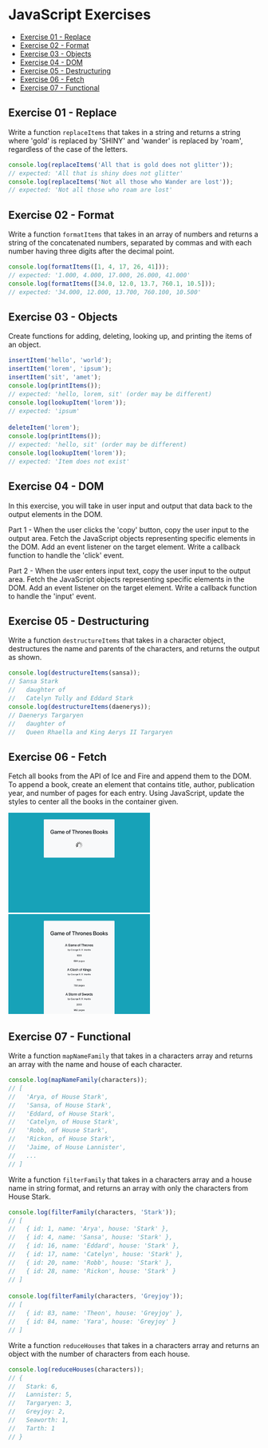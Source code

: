 # JavaScript Exercises

- [Exercise 01 - Replace](#ex01)
- [Exercise 02 - Format](#ex02)
- [Exercise 03 - Objects](#ex03)
- [Exercise 04 - DOM](#ex04)
- [Exercise 05 - Destructuring](#ex05)
- [Exercise 06 - Fetch](#ex06)
- [Exercise 07 - Functional](#ex07)

## <a id="ex01"></a> Exercise 01 - Replace

Write a function `replaceItems` that takes in a string and returns a string where 'gold' is replaced by 'SHINY' and 'wander' is replaced by 'roam', regardless of the case of the letters.

```javascript
console.log(replaceItems('All that is gold does not glitter'));
// expected: 'All that is shiny does not glitter'
console.log(replaceItems('Not all those who Wander are lost'));
// expected: 'Not all those who roam are lost'
```

## <a id="ex02"></a> Exercise 02 - Format

Write a function `formatItems` that takes in an array of numbers and returns a string of the concatenated numbers, separated by commas and with each number having three digits after the decimal point.

```javascript
console.log(formatItems([1, 4, 17, 26, 41]));
// expected: '1.000, 4.000, 17.000, 26.000, 41.000'
console.log(formatItems([34.0, 12.0, 13.7, 760.1, 10.5]));
// expected: '34.000, 12.000, 13.700, 760.100, 10.500'
```

## <a id="ex03"></a> Exercise 03 - Objects

Create functions for adding, deleting, looking up, and printing the items of an object.

```javascript
insertItem('hello', 'world');
insertItem('lorem', 'ipsum');
insertItem('sit', 'amet');
console.log(printItems());
// expected: 'hello, lorem, sit' (order may be different)
console.log(lookupItem('lorem'));
// expected: 'ipsum'

deleteItem('lorem');
console.log(printItems());
// expected: 'hello, sit' (order may be different)
console.log(lookupItem('lorem'));
// expected: 'Item does not exist'
```

## <a id="ex04"></a> Exercise 04 - DOM

In this exercise, you will take in user input and output that data back to the output elements in the DOM.

Part 1 - When the user clicks the 'copy' button, copy the user input to the output area. Fetch the JavaScript objects representing specific elements in the DOM. Add an event listener on the target element. Write a callback function to handle the 'click' event.

Part 2 - When the user enters input text, copy the user input to the output area. Fetch the JavaScript objects representing specific elements in the DOM. Add an event listener on the target element. Write a callback function to handle the 'input' event.

## <a id="ex05"></a> Exercise 05 - Destructuring

Write a function `destructureItems` that takes in a character object, destructures the name and parents of the characters, and returns the output as shown.

```javascript
console.log(destructureItems(sansa));
// Sansa Stark
//   daughter of
//   Catelyn Tully and Eddard Stark
console.log(destructureItems(daenerys));
// Daenerys Targaryen
//   daughter of
//   Queen Rhaella and King Aerys II Targaryen
```

## <a id="ex06"></a> Exercise 06 - Fetch

Fetch all books from the API of Ice and Fire and append them to the DOM. To append a book, create an element that contains title, author, publication year, and number of pages for each entry. Using JavaScript, update the styles to center all the books in the container given.

<img src="../../_assets/javascript-exercises/javascript-ex06-fetch-01.png" height=200 alt="screenshot of the starting file with a spinner gif">
<img src="../../_assets/javascript-exercises/javascript-ex06-fetch-02.png" height=200 alt="screenshot of completed exercise, with a list of all game of thrones books">

## <a id="ex07"></a> Exercise 07 - Functional

Write a function `mapNameFamily` that takes in a characters array and returns an array with the name and house of each character.

```javascript
console.log(mapNameFamily(characters));
// [
//   'Arya, of House Stark',
//   'Sansa, of House Stark',
//   'Eddard, of House Stark',
//   'Catelyn, of House Stark',
//   'Robb, of House Stark',
//   'Rickon, of House Stark',
//   'Jaime, of House Lannister',
//   ...
// ]
```

Write a function `filterFamily` that takes in a characters array and a house name in string format, and returns an array with only the characters from House Stark.

```javascript
console.log(filterFamily(characters, 'Stark'));
// [
//   { id: 1, name: 'Arya', house: 'Stark' },
//   { id: 4, name: 'Sansa', house: 'Stark' },
//   { id: 16, name: 'Eddard', house: 'Stark' },
//   { id: 17, name: 'Catelyn', house: 'Stark' },
//   { id: 20, name: 'Robb', house: 'Stark' },
//   { id: 28, name: 'Rickon', house: 'Stark' }
// ]

console.log(filterFamily(characters, 'Greyjoy'));
// [
//   { id: 83, name: 'Theon', house: 'Greyjoy' },
//   { id: 84, name: 'Yara', house: 'Greyjoy' }
// ]
```

Write a function `reduceHouses` that takes in a characters array and returns an object with the number of characters from each house.

```javascript
console.log(reduceHouses(characters));
// {
//   Stark: 6,
//   Lannister: 5,
//   Targaryen: 3,
//   Greyjoy: 2,
//   Seaworth: 1,
//   Tarth: 1
// }
```
